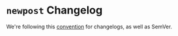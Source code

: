 # `newpost` Changelog

We're following this [convention](https://keepachangelog.com/en/1.0.0/) for changelogs, as well as SemVer.

